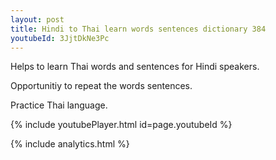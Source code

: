```yaml
---
layout: post
title: Hindi to Thai learn words sentences dictionary 384 
youtubeId: 3JjtDkNe3Pc
---
```

 
 
Helps to learn Thai words and sentences for Hindi speakers.

Opportunitiy to repeat the words sentences. 

Practice Thai language. 
 
{% include youtubePlayer.html id=page.youtubeId %}
 
 
{% include analytics.html %}
